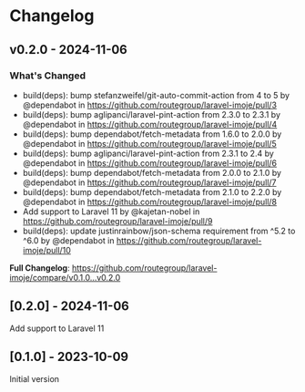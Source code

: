 # Changelog

## v0.2.0 - 2024-11-06

### What's Changed

* build(deps): bump stefanzweifel/git-auto-commit-action from 4 to 5 by @dependabot in https://github.com/routegroup/laravel-imoje/pull/3
* build(deps): bump aglipanci/laravel-pint-action from 2.3.0 to 2.3.1 by @dependabot in https://github.com/routegroup/laravel-imoje/pull/4
* build(deps): bump dependabot/fetch-metadata from 1.6.0 to 2.0.0 by @dependabot in https://github.com/routegroup/laravel-imoje/pull/5
* build(deps): bump aglipanci/laravel-pint-action from 2.3.1 to 2.4 by @dependabot in https://github.com/routegroup/laravel-imoje/pull/6
* build(deps): bump dependabot/fetch-metadata from 2.0.0 to 2.1.0 by @dependabot in https://github.com/routegroup/laravel-imoje/pull/7
* build(deps): bump dependabot/fetch-metadata from 2.1.0 to 2.2.0 by @dependabot in https://github.com/routegroup/laravel-imoje/pull/8
* Add support to Laravel 11 by @kajetan-nobel in https://github.com/routegroup/laravel-imoje/pull/9
* build(deps): update justinrainbow/json-schema requirement from ^5.2 to ^6.0 by @dependabot in https://github.com/routegroup/laravel-imoje/pull/10

**Full Changelog**: https://github.com/routegroup/laravel-imoje/compare/v0.1.0...v0.2.0

## [0.2.0] - 2024-11-06

Add support to Laravel 11

## [0.1.0] - 2023-10-09

Initial version
